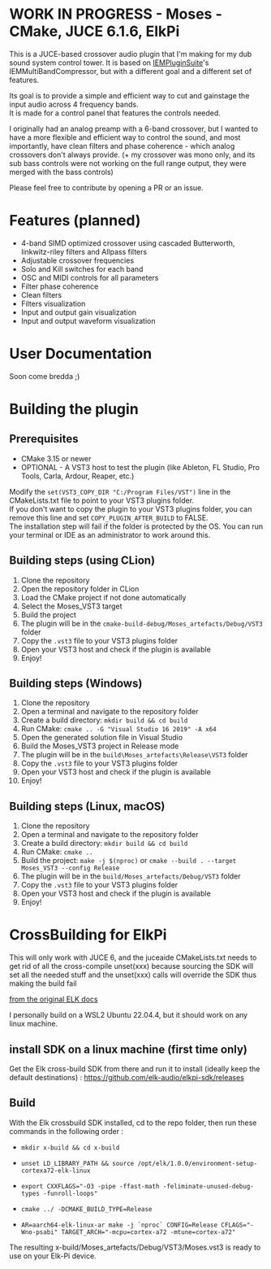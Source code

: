 # WORK IN PROGRESS - Moses - CMake, JUCE 6.1.6, ElkPi
This is a JUCE-based crossover audio plugin that I'm making for my dub sound system control tower. 
It is based on [IEMPluginSuite](https://git.iem.at/audioplugins/IEMPluginSuite)'s IEMMultiBandCompressor, but with a different goal and a different set of features.

Its goal is to provide a simple and efficient way to cut and gainstage the input audio across 4 frequency bands.  
It is made for a control panel that features the controls needed.

I originally had an analog preamp with a 6-band crossover, but I wanted to have a more flexible and efficient way to control the sound,
and most importantly, have clean filters and phase coherence - which analog crossovers don't always provide.
(+ my crossover was mono only, and its sub bass controls were not working on the full range output, they were merged with the bass controls)

Please feel free to contribute by opening a PR or an issue.

# Features (planned)
- 4-band SIMD optimized crossover using cascaded Butterworth, linkwitz-riley filters and Allpass filters
- Adjustable crossover frequencies
- Solo and Kill switches for each band
- OSC and MIDI controls for all parameters
- Filter phase coherence
- Clean filters
- Filters visualization
- Input and output gain visualization
- Input and output waveform visualization

# User Documentation
Soon come bredda ;)

# Building the plugin

## Prerequisites
- CMake 3.15 or newer
- OPTIONAL - A VST3 host to test the plugin (like Ableton, FL Studio, Pro Tools, Carla, Ardour, Reaper, etc.)

Modify the `set(VST3_COPY_DIR "C:/Program Files/VST")` line in the CMakeLists.txt file to point to your VST3 plugins folder.  
If you don't want to copy the plugin to your VST3 plugins folder, you can remove this line and set `COPY_PLUGIN_AFTER_BUILD` to FALSE.  
The installation step will fail if the folder is protected by the OS. You can run your terminal or IDE as an administrator to work around this.  
## Building steps (using CLion)
1. Clone the repository
2. Open the repository folder in CLion
3. Load the CMake project if not done automatically
4. Select the Moses_VST3 target
5. Build the project
6. The plugin will be in the `cmake-build-debug/Moses_artefacts/Debug/VST3` folder
7. Copy the `.vst3` file to your VST3 plugins folder
8. Open your VST3 host and check if the plugin is available
9. Enjoy!

## Building steps (Windows)
1. Clone the repository
2. Open a terminal and navigate to the repository folder
3. Create a build directory: `mkdir build && cd build`
4. Run CMake: `cmake .. -G "Visual Studio 16 2019" -A x64`
5. Open the generated solution file in Visual Studio
6. Build the Moses_VST3 project in Release mode
7. The plugin will be in the `build\Moses_artefacts\Release\VST3` folder
8. Copy the `.vst3` file to your VST3 plugins folder
9. Open your VST3 host and check if the plugin is available
10. Enjoy!

## Building steps (Linux, macOS)
1. Clone the repository
2. Open a terminal and navigate to the repository folder
3. Create a build directory: `mkdir build && cd build`
4. Run CMake: `cmake ..`
5. Build the project: `make -j $(nproc)` or `cmake --build . --target Moses_VST3 --config Release`
6. The plugin will be in the `build/Moses_artefacts/Debug/VST3` folder
7. Copy the `.vst3` file to your VST3 plugins folder
8. Open your VST3 host and check if the plugin is available
9. Enjoy!


# CrossBuilding for ElkPi

This will only work with JUCE 6, and the juceaide CMakeLists.txt needs to get rid of all the cross-compile unset(xxx)
because sourcing the SDK will set all the needed stuff and the unset(xxx) calls will override the SDK thus making the
build fail

[from the original ELK docs](https://elk-audio.github.io/elk-docs/html/documents/building_plugins_for_elk.html#plugins-using-juce-version-6)

I personally build on a WSL2 Ubuntu 22.04.4, but it should work on any linux machine.

## install SDK on a linux machine (first time only)

Get the Elk cross-build SDK from there and run it to install (ideally keep the default destinations) :
  https://github.com/elk-audio/elkpi-sdk/releases

## Build

With the Elk crossbuild SDK installed, cd to the repo folder, then run these commands in the following order :

- ```mkdir x-build && cd x-build```

- ```unset LD_LIBRARY_PATH && source /opt/elk/1.0.0/environment-setup-cortexa72-elk-linux```

- ```export CXXFLAGS="-O3 -pipe -ffast-math -feliminate-unused-debug-types -funroll-loops"```

- ```cmake ../ -DCMAKE_BUILD_TYPE=Release```

- ```AR=aarch64-elk-linux-ar make -j `nproc` CONFIG=Release CFLAGS="-Wno-psabi" TARGET_ARCH="-mcpu=cortex-a72 -mtune=cortex-a72"```

The resulting x-build/Moses_artefacts/Debug/VST3/Moses.vst3 is ready to use on your Elk-Pi device.
